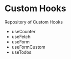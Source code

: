 # Custom Hooks

Repository of Custom Hooks
- useCounter
- useFetch
- useForm
- useFormCustom
- useTodos